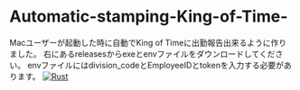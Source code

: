 # Automatic-stamping-King-of-Time-
Macユーザーが起動した時に自動でKing of Timeに出勤報告出来るように作りました。
右にあるreleasesからexeとenvファイルをダウンロードしてください。
envファイルにはdivision_codeとEmployeeIDとtokenを入力する必要があります。
[![Rust](https://github.com/uzak0209/Automatic-stamping-King-of-Time-/actions/workflows/rust.yml/badge.svg)](https://github.com/uzak0209/Automatic-stamping-King-of-Time-/actions/workflows/rust.yml)


